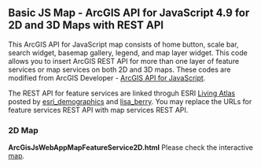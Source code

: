 ## Basic JS Map - ArcGIS API for JavaScript 4.9 for 2D and 3D Maps with REST API

This ArcGIS API for JavaScript map consists of home button, scale bar, search widget, basemap gallery, legend, and map layer widget. This code allows you to insert ArcGIS REST API for more than one layer of feature services or map services on both 2D and 3D maps. These codes are modified from ArcGIS Developer - [ArcGIS API for JavaScript](https://developers.arcgis.com/javascript/latest/sample-code/index.html). 

The REST API for feature services are linked throguh ESRI [Living Atlas](https://livingatlas.arcgis.com/en/) posted by [esri_demographics](https://www.arcgis.com/home/search.html?q=owner%3Aesri_demographics&start=1&sortOrder=true&sortField=relevance#content) and [lisa_berry](https://www.arcgis.com/home/search.html?q=owner%3Alisa_berry&restrict=false&start=1&sortOrder=true&sortField=relevance). You may replace the URLs for feature services REST API with map services REST API.  


### 2D Map

**ArcGisJsWebAppMapFeatureService2D.html**
Please check the interactive [map](https://datalatitude.neocities.org/ArcGisJsWebAppMapFeatureService2D.html).
<script src="http://gist-it.appspot.com/https://datalatitude.neocities.org/ArcGisJsWebAppMapFeatureService2D.html"></script>
